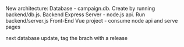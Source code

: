 New architecture:
Database - campaign.db. Create by running backend/db.js.
Backend Express Server - node.js api. Run backend/server.js
Front-End Vue project - consume node api and serve pages

next database update, tag the brach with a release